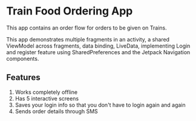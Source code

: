 Train Food Ordering App
=================================

This app contains an order flow for orders to be given on Trains.

This app demonstrates multiple fragments in an activity, a shared ViewModel across fragments,
data binding, LiveData, implementing Login and register feature using SharedPreferences and the Jetpack Navigation components.





Features
---------------
1. Works completely offline
2. Has 5 interactive screens
3. Saves your login info so that you don't have to login again and again
4. Sends order details through SMS
